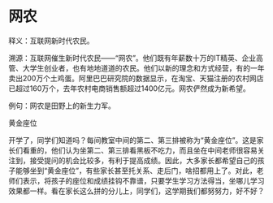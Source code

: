 # 网农

释义：互联网新时代农民。 

溯源：互联网催生新时代农民——“网农”。他们既有年薪数十万的IT精英、企业高管、大学生创业者，也有地地道道的农民。他们以新的理念和方式经营，有的一年卖出200万个土鸡蛋。阿里巴巴研究院的数据显示，在淘宝、天猫注册的农村网店已超过160万个，去年农村电商销售额超过1400亿元。网农俨然成为新希望。 

例句：网农是田野上的新生力军。 

黄金座位 

开学了，同学们知道吗？每间教室中间的第二、第三排被称为“黄金座位”。这是家长们看重的，他们认为坐第二、第三排看黑板不吃力，而且坐在中间老师很容易关注到，接受提问的机会比较多，有利于提高成绩。因此，大多家长都希望自己的孩子能够坐到“黄金座位”，有些家长甚至托关系、走后门，啥招都用上了。对此，老师们表示，将孩子的座位和成绩挂钩不靠谱，只要学生学习方法得当，坐哪儿学习效果都一样。看在家长这么拼的分儿上，同学们，这学期我们都努努力，好不好？
